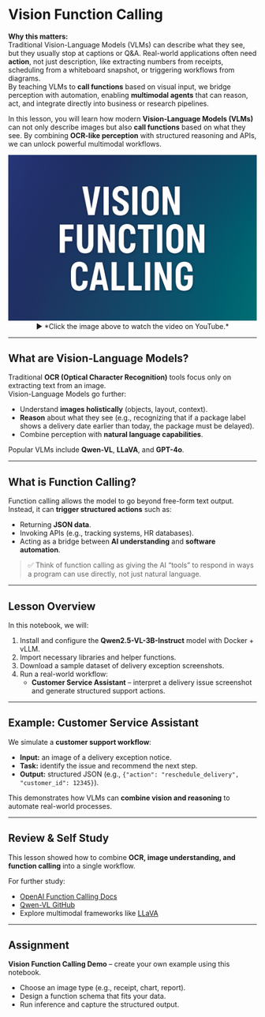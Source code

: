 # Vision Function Calling

**Why this matters:**  
Traditional Vision-Language Models (VLMs) can describe what they see, but they usually stop at captions or Q&A. Real-world applications often need **action**, not just description, like extracting numbers from receipts, scheduling from a whiteboard snapshot, or triggering workflows from diagrams.  
By teaching VLMs to **call functions** based on visual input, we bridge perception with automation, enabling **multimodal agents** that can reason, act, and integrate directly into business or research pipelines.

In this lesson, you will learn how modern **Vision-Language Models (VLMs)** can not only describe images but also **call functions** based on what they see. By combining **OCR-like perception** with structured reasoning and APIs, we can unlock powerful multimodal workflows.

<p align="center">
  <a href="https://youtu.be/YOUR_VIDEO_LINK" target="_blank">
    <img src="https://github.com/aiDAPTIV-Phison/aiDAPTIV-Training-Course/blob/f29aafa51b0ae618e3bfb57fed02d38d8b3cf384/assets/Vision_Function_Calling.png" alt="Vision Function Calling Video" width="600"/>
  </a>  
  <br>
  ▶️ *Click the image above to watch the video on YouTube.*
</p>

---

## What are Vision-Language Models?

Traditional **OCR (Optical Character Recognition)** tools focus only on extracting text from an image.  
Vision-Language Models go further:  
- Understand **images holistically** (objects, layout, context).  
- **Reason** about what they see (e.g., recognizing that if a package label shows a delivery date earlier than today, the package must be delayed).  
- Combine perception with **natural language capabilities**.  

Popular VLMs include **Qwen-VL**, **LLaVA**, and **GPT-4o**.

---

## What is Function Calling?

Function calling allows the model to go beyond free-form text output. Instead, it can **trigger structured actions** such as:  
- Returning **JSON data**.  
- Invoking APIs (e.g., tracking systems, HR databases).  
- Acting as a bridge between **AI understanding** and **software automation**.  

> ✅ Think of function calling as giving the AI “tools” to respond in ways a program can use directly, not just natural language.

---

## Lesson Overview

In this notebook, we will:  
1. Install and configure the **Qwen2.5-VL-3B-Instruct** model with Docker + vLLM.  
2. Import necessary libraries and helper functions.  
3. Download a sample dataset of delivery exception screenshots.  
4. Run a real-world workflow:  
   - **Customer Service Assistant** – interpret a delivery issue screenshot and generate structured support actions.  

---

## Example: Customer Service Assistant

We simulate a **customer support workflow**:  
- **Input:** an image of a delivery exception notice.  
- **Task:** identify the issue and recommend the next step.  
- **Output:** structured JSON (e.g., `{"action": "reschedule_delivery", "customer_id": 12345}`).  

This demonstrates how VLMs can **combine vision and reasoning** to automate real-world processes.

---

## Review & Self Study

This lesson showed how to combine **OCR, image understanding, and function calling** into a single workflow.  

For further study:  
- [OpenAI Function Calling Docs](https://platform.openai.com/docs/guides/function-calling)  
- [Qwen-VL GitHub](https://github.com/QwenLM/Qwen-VL)  
- Explore multimodal frameworks like [LLaVA](https://llava-vl.github.io/)  

---

## Assignment

**Vision Function Calling Demo** – create your own example using this notebook.  
- Choose an image type (e.g., receipt, chart, report).  
- Design a function schema that fits your data.  
- Run inference and capture the structured output.  
